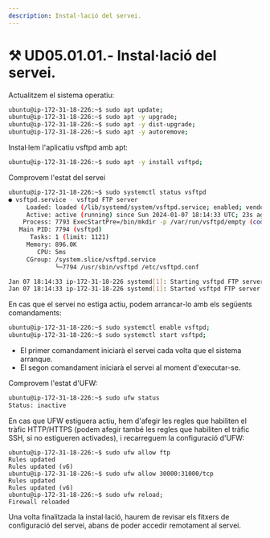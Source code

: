 ```yaml
---
description: Instal·lació del servei.
---
```


# ⚒ UD05.01.01.- Instal·lació del servei.

Actualitzem el sistema operatiu:

```bash
ubuntu@ip-172-31-18-226:~$ sudo apt update;
ubuntu@ip-172-31-18-226:~$ sudo apt -y upgrade;
ubuntu@ip-172-31-18-226:~$ sudo apt -y dist-upgrade;
ubuntu@ip-172-31-18-226:~$ sudo apt -y autoremove;
```

Instal·lem l'aplicatiu vsftpd amb apt:

```bash
ubuntu@ip-172-31-18-226:~$ sudo apt -y install vsftpd;
```

Comprovem l'estat del servei

```bash
ubuntu@ip-172-31-18-226:~$ sudo systemctl status vsftpd
● vsftpd.service - vsftpd FTP server
     Loaded: loaded (/lib/systemd/system/vsftpd.service; enabled; vendor preset: enabled)
     Active: active (running) since Sun 2024-01-07 18:14:33 UTC; 23s ago
    Process: 7793 ExecStartPre=/bin/mkdir -p /var/run/vsftpd/empty (code=exited, status=0/SUCCESS)
   Main PID: 7794 (vsftpd)
      Tasks: 1 (limit: 1121)
     Memory: 896.0K
        CPU: 5ms
     CGroup: /system.slice/vsftpd.service
             └─7794 /usr/sbin/vsftpd /etc/vsftpd.conf

Jan 07 18:14:33 ip-172-31-18-226 systemd[1]: Starting vsftpd FTP server...
Jan 07 18:14:33 ip-172-31-18-226 systemd[1]: Started vsftpd FTP server.

```

En cas que el servei no estiga actiu, podem arrancar-lo amb els següents comandaments:

```bash
ubuntu@ip-172-31-18-226:~$ sudo systemctl enable vsftpd;
ubuntu@ip-172-31-18-226:~$ sudo systemctl start vsftpd;
```

* El primer comandament iniciarà el servei cada volta que el sistema arranque.&#x20;
* El segon comandament iniciarà el servei al moment d'executar-se.&#x20;

Comprovem l'estat d'UFW:

```bash
ubuntu@ip-172-31-18-226:~$ sudo ufw status
Status: inactive
```

En cas que UFW estiguera actiu, hem d'afegir les regles que habiliten el tràfic HTTP/HTTPS (podem afegir també les regles que habiliten el tràfic SSH, si no estigueren activades), i recarreguem la configuració d'UFW:

```
ubuntu@ip-172-31-18-226:~$ sudo ufw allow ftp
Rules updated
Rules updated (v6)
ubuntu@ip-172-31-18-226:~$ sudo ufw allow 30000:31000/tcp
Rules updated
Rules updated (v6)
ubuntu@ip-172-31-18-226:~$ sudo ufw reload;
Firewall reloaded
```

Una volta finalitzada la instal·lació, haurem de revisar els fitxers de configuració del servei, abans de poder accedir remotament al servei.&#x20;

